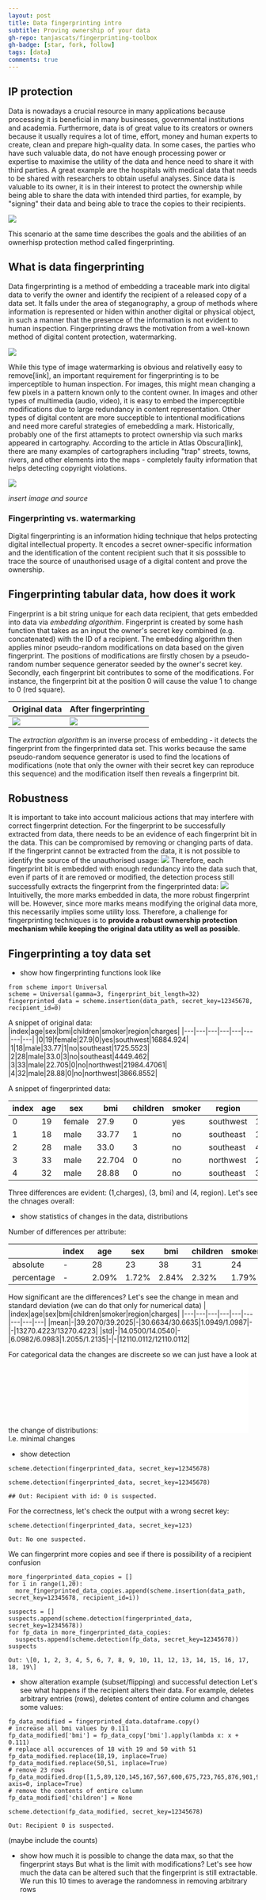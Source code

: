 ```yaml
---
layout: post
title: Data fingerprinting intro
subtitle: Proving ownership of your data
gh-repo: tanjascats/fingerprinting-toolbox
gh-badge: [star, fork, follow]
tags: [data]
comments: true
---
```

## IP protection
Data is nowadays a crucial resource in many applications because processing it is beneficial in many businesses, governmental institutions and academia. Furthermore, data is of great value to its creators or owners because it usually requires a lot of time, effort, money and human experts to create, clean and prepare high-quality data.
In some cases, the parties who have such valuable data, do not have enough processing power or expertise to maximise the utility of the data and hence need to share it with third parties. A great example are the hospitals with medical data that needs to be shared with researchers to obtain useful analyses. 
Since data is valuable to its owner, it is in their interest to protect the ownership while being able to share the data with intended third parties, for example, by "signing" their data and being able to trace the copies to their recipients. 

![](/assets/img/data-fingerprinting/fingerprinting_scenario.png)

This scenario at the same time describes the goals and the abilities of an ownerhisp protection method called fingerprinting. 

## What is data fingerprinting
Data fingerprinting is a method of embedding a traceable mark into digital data to verify the owner and identify the recipient of a released copy of a data set. It falls under the area of steganography, a group of methods where information is represented or hiden within another digital or physical object, in such a manner that the presence of the information is not evident to human inspection. Fingerprinting draws the motivation from a well-known method of digital content protection, watermarking. 

![](/assets/img/data-fingerprinting/watermarkprotection.png)

While this type of image watermarking is obvious and relativelly easy to remove[link], an important requirement for fingerprinting is to be imperceptible to human inspection. For images, this might mean changing a few pixels in a pattern known only to the content owner. In images and other types of multimedia (audio, video), it is easy to embed the imperceptible modifications due to large redundancy in content representation. Other types of digital content are more succeptible to intentional modifications and need more careful strategies of emebedding a mark. Historically, probably one of the first attamepts to protect ownership via such marks appeared in cartography. According to the article in Atlas Obscura[link], there are many examples of cartographers including "trap" streets, towns, rivers, and other elements into the maps - completely faulty information that helps detecting copyright violations. 

![](/assets/img/data-fingerprinting/mapswatermark.png)



*insert image and source*
### Fingerprinting vs. watermarking
Digital fingerprinting is an information hiding technique that helps protecting digital intellectual property.
It encodes a secret owner-specific information and the identification of the content recipient such that it sis posssible to trace the source of unauthorised usage of a digital content and prove the ownership. 
## Fingerprinting tabular data, how does it work
Fingerprint is a bit string unique for each data recipient, that gets embedded into data via _embedding algorithim_. Fingerprint is created by some hash function that takes as an input the owner's secret key combined (e.g. concatenated) with the ID of a recipient. The embedding algorithm then applies minor pseudo-random modifications on data based on the given fingerprint.
The positions of modifications are firstly chosen by a pseudo-random number sequence generator seeded by the owner's secret key. 
Secondly, each fingerprint bit contributes to some of the modifications. 
For instance, the fingerprint bit at the position 0 will cause the value 1 to change to 0 (red square).

| Original data | After fingerprinting |
| :------------------------- |:------------------------- |
| ![](/assets/img/data-fingerprinting/table0.PNG) | ![](/assets/img/data-fingerprinting/table1.PNG) |

The _extraction algorithm_ is an inverse process of embedding - it detects the fingerprint from the fingerprinted data set. This works because the same pseudo-random sequence generator is used to find the locations of modifications (note that only the owner with their secret key can reproduce this sequence) and the modification itself then reveals a fingerprint bit. 

## Robustness
It is important to take into account malicious actions that may interfere with correct fingerprint detection. For the fingerprint to be successfully extracted from data, there needs to be an evidence of each fingerprint bit in the data. This can be compromised by removing or changing parts of data. If the fingerprint cannot be extracted from the data, it is not possible to identify the source of the unauthorised usage: 
![](/assets/img/data-fingerprinting/table4.PNG)
Therefore, each fingerprint bit is embedded with enough redundancy into the data such that, even if parts of it are removed or modified, the detection process still successfully extracts the fingerprint from the fingerprinted data:
![](/assets/img/data-fingerprinting/table5.PNG)
Intuitivelly, the more marks embedded in data, the more robust fingerprint will be. However, since more marks means modifying the original data more, this necessarily implies some utility loss. Therefore, a challenge for fingerprinting techniques is to **provide a robust ownership protection mechanism while keeping the original data utility as well as possible**.

## Fingerprinting a toy data set
- show how fingerprinting functions look like 
~~~
from scheme import Universal
scheme = Universal(gamma=3, fingerprint_bit_length=32)
fingerprinted_data = scheme.insertion(data_path, secret_key=12345678, recipient_id=0)
~~~
A snippet of original data:
|index|age|sex|bmi|children|smoker|region|charges|
|---|---|---|---|---|---|---|---|
|0|19|female|27\.9|0|yes|southwest|16884\.924|
|1|18|male|33\.77|1|no|southeast|1725\.5523|
|2|28|male|33\.0|3|no|southeast|4449\.462|
|3|33|male|22\.705|0|no|northwest|21984\.47061|
|4|32|male|28\.88|0|no|northwest|3866\.8552|

A snippet of fingerprinted data:

|index|age|sex|bmi|children|smoker|region|charges|
|---|---|---|---|---|---|---|---|
|0|19|female|27\.9|0|yes|southwest|16884\.925|
|1|18|male|33\.77|1|no|southeast|1725\.5523|
|2|28|male|33\.0|3|no|southeast|4449\.462|
|3|33|male|22\.704|0|no|northwest|21984\.47061|
|4|32|male|28\.88|0|no|southeast|3866\.8552|

Three differences are evident: (1,charges), (3, bmi) and (4, region).
Let's see the chnages overall:
- show statistics of changes in the data, distributions


Number of differences per attribute:

| |index|age|sex|bmi|children|smoker|region|charges|
|---|---|---|---|---|---|---|---|---|
|absolute|-|28|23|38|31|24|53|25|
|percentage|-|2\.09%|1\.72%|2\.84%|2\.32%|1\.79%|3\.98%|1\.87%|

How significant are the differences? Let's see the change in mean and standard deviation (we can do that only for numerical data)
| |index|age|sex|bmi|children|smoker|region|charges|
|---|---|---|---|---|---|---|---|---|
|mean|-|39.2070/39.2025|-|30.6634/30.6635|1.0949/1.0987|-|-|13270.4223/13270.4223|
|std|-|14.0500/14.0540|-|6.0982/6.0983|1.2055/1.2135|-|-|12110.0112/12110.0112|

For categorical data the changes are discreete so we can just have a look at the change of distributions:
![](/assets/img/data-fingerprinting/distributions.pdf)
I.e. minimal changes

- show detection 
~~~
scheme.detection(fingerprinted_data, secret_key=12345678)
~~~

```
scheme.detection(fingerprinted_data, secret_key=12345678)

```

~~~
## Out: Recipient with id: 0 is suspected.
~~~

For the correctness, let's check the output with a wrong secret key:
~~~
scheme.detection(fingerprinted_data, secret_key=123)

Out: No one suspected.
~~~

We can fingerprint more copies and see if there is possibility of a recipient confusion
~~~
more_fingerprinted_data_copies = []
for i in range(1,20):
  more_fingerprinted_data_copies.append(scheme.insertion(data_path, secret_key=12345678, recipient_id=i))
  
suspects = []
suspects.append(scheme.detection(fingerprinted_data, secret_key=12345678))
for fp_data in more_fingerprinted_data_copies:
  suspects.append(scheme.detection(fp_data, secret_key=12345678))
suspects

Out: \[0, 1, 2, 3, 4, 5, 6, 7, 8, 9, 10, 11, 12, 13, 14, 15, 16, 17, 18, 19\]

~~~

- show alteration example (subset/flipping) and successful detection 
Let's see what happens if the recipient alters their data. 
For example, deletes arbitrary entries (rows), deletes content of entire column and changes some values:
~~~
fp_data_modified = fingerprinted_data.dataframe.copy()
# increase all bmi values by 0.111
fp_data_modified['bmi'] = fp_data_copy['bmi'].apply(lambda x: x + 0.111)
# replace all occurences of 18 with 19 and 50 with 51
fp_data_modified.replace(18,19, inplace=True)
fp_data_modified.replace(50,51, inplace=True)
# remove 23 rows
fp_data_modified.drop([1,5,89,120,145,167,567,600,675,723,765,876,901,902,903,910,999,1000,1004,1056,1099,1176,1234], axis=0, inplace=True)
# remove the contents of entire column
fp_data_modified['children'] = None

scheme.detection(fp_data_modified, secret_key=12345678)

Out: Recipient 0 is suspected.
~~~
(maybe include the counts)

- show how much it is possible to change the data max, so that the fingerprint stays 
But what is the limit with modifications? Let's see how much the data can be altered such that the fingerprint is still extractable. 
We run this 10 times to average the randomness in removing arbitrary rows
